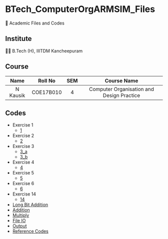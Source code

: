 # BTech_ComputerOrgARMSIM_Files

:book: Academic Files and Codes

## Institute

:student: B.Tech (H), IIITDM Kancheepuram

## Course

|    Name    |   Roll No   | SEM |               Course Name                 |
| :--------: | :---------: | :-: | :---------------------------------------: |
|  N Kausik  |  COE17B010  |  4  | Computer Organisation and Design Practice |

## Codes

 - Exercise 1
    - [1](Exercise_1/1.s)
 - Exercise 2
    - [2](Exercise_2/2.s)
 - Exercise 3
    - [3_a](Exercise_3/3_a.s)
    - [3_b](Exercise_3/3_b.s)
 - Exercise 4
    - [4](Exercise_4/4.s)
 - Exercise 5
    - [5](Exercise_5/5.s)
 - Exercise 6
    - [6](Exercise_6/6.s)
 - Exercise 14
    - [14](Exercise_14/14.s)
 - [Long Bit Addition](LongBitAddition/LongBitAddition.s)
 - [Addition](OtherCodes/Addition.s)
 - [Multiply](OtherCodes/Multiply.s)
 - [File IO](OtherCodes/FileIO.s)
 - [Output](OtherCodes/Output.s)
 - [Reference Codes](References/ExampleCodes/)